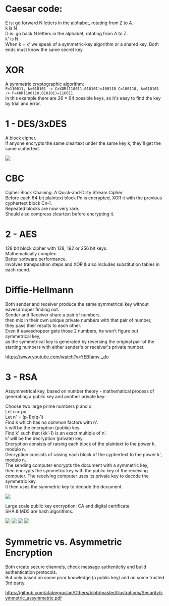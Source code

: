 # Caesar code:

E is: go forward N letters in the alphabet, rotating from Z to A.  
k is N  
D is: go back N letters in the alphabet, rotating from A to Z.  
k' is N  
When k = k' we speak of a symmetric‐key algorithm or a shared key. Both ends must know the same secret key.  

# XOR 

A symmetric cryptographic algorithm:  
`P=110011, k=010101 ‐> C=XOR(110011,010101)=100110 C=100110, k=010101 ‐> P=XOR(100110,010101)=110011`  
In this example there are 26 = 64 possible keys, so it's easy to find the key by trial and error.  

# 1 - DES/3xDES

A block cipher.  
If anyone encrypts the same cleartext under the same key k, they'll get the same ciphertext.  

![](/Illustrations/Security/des.PNG)

# CBC 

Cipher Block Chaining. A Quick‐and‐Dirty Stream Cipher.  
Before each 64‐bit plaintext block Pn is encrypted, XOR it with the previous cyphertext block Cn‐1.  
Repeated blocks are now very rare.  
Should also compress cleartext before encrypting it.   

# 2 - AES

128 bit block cipher with 128, 192 or 256 bit keys.  
Mathematically complex.  
Better software performance.  
Involves transposition steps and XOR & also includes substitution tables in each round.  

# Diffie-Hellmann

Both sender and receiver produce the same symmetrical key without eavesdropper finding out.  
Sender and Receiver share a pair of numbers,  
then mix in their own unique private numbers with that pair of number,  
they pass their results to each other.  
Even if eavesdropper gets those 2 numbers, he won't figure out symmetrical key,  
as the symmetrical key is generated by reversing the original pair of the starting numbers with either sender's or receiver's private number.  

https://www.youtube.com/watch?v=YEBfamv-_do

# 3 - RSA

Assymmetrical key, based on number theory - mathematical process of generating a public key and another private key: 

Choose two large prime numbers p and q  
Let n = pq  
Let n' = (p‐1)x(q‐1)  
Find k which has no common factors with n'.  
k will be the encryption (public) key.  
Find k' such that (kk'‐1) is an exact multiple of n'.  
k' will be the decryption (private) key.  
Encryption consists of raising each block of the plaintext to the power k, modulo n.  
Decryption consists of raising each block of the cyphertext to the power k', modulo n.  
The sending computer encrypts the document with a symmetric key,  
then encrypts the symmetric key with the public key of the receiving computer. The receiving computer uses its private key to decode the symmetric key.  
It then uses the symmetric key to decode the document.  

![](/Illustrations/Security/anatomy_of_encrypted_message_over_wire.PNG)

Large scale public key encryption: CA and digital certificate.  
SHA & MD5 are hash algorithms.  

![](/Illustrations/Security/auth_1.PNG)
![](/Illustrations/Security/auth_2.PNG)
![](/Illustrations/Security/auth_3.PNG)
![](/Illustrations/Security/auth_4.PNG)

# Symmetric vs. Asymmetric Encryption

Both create secure channels, check message authenticity and build authentication protocols.  
But only based on some prior knowledge (a public key) and on some trusted 3rd party.  

https://github.com/atabegruslan/Others/blob/master/Illustrations/Security/symmetric_assymmetric.pdf
